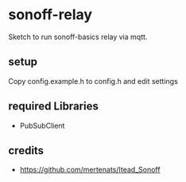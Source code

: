 # sonoff-relay
Sketch to run sonoff-basics relay via mqtt.

## setup
Copy config.example.h to config.h and edit settings

## required Libraries
* PubSubClient

## credits
* https://github.com/mertenats/Itead_Sonoff
